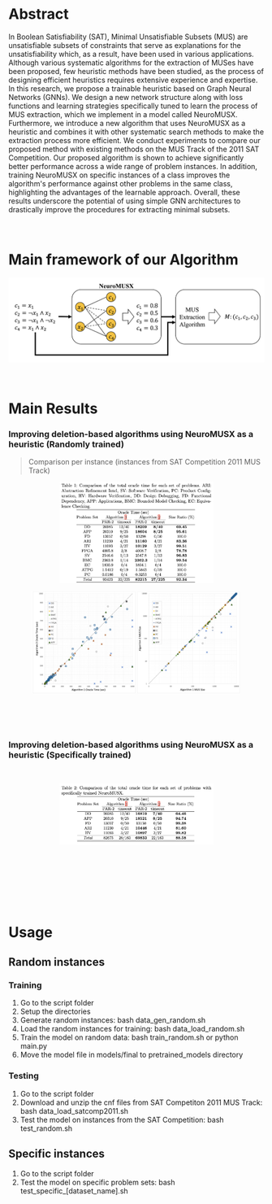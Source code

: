 # Abstract
In Boolean Satisfiability (SAT), Minimal Unsatisfiable Subsets (MUS) are unsatisfiable subsets of constraints that serve as explanations for the unsatisfiability which, as a result, have been used in various applications. Although various systematic algorithms for the extraction of MUSes have been proposed, few heuristic methods have been studied, as the process of designing efficient heuristics requires extensive experience and expertise. In this research, we propose a trainable heuristic based on Graph Neural Networks (GNNs). We design a new network structure along with loss functions and learning strategies specifically tuned to learn the process of MUS extraction, which we implement in a model called NeuroMUSX. Furthermore, we introduce a new algorithm that uses NeuroMUSX as a heuristic and combines it with other systematic search methods to make the extraction process more efficient. We conduct experiments to compare our proposed method with existing methods on the MUS Track of the 2011 SAT Competition. Our proposed algorithm is shown to achieve significantly better performance across a wide range of problem instances. In addition, training NeuroMUSX on specific instances of a class improves the algorithm's performance against other problems in the same class, highlighting the advantages of the learnable approach. Overall, these results underscore the potential of using simple GNN architectures to drastically improve the procedures for extracting minimal subsets.
​
<br><br><br>

# Main framework of our Algorithm
<p align="center">
  <img src="imgs/proposal.png">
</p>
​

# Main Results
### Improving deletion-based algorithms using NeuroMUSX as a heuristic (Randomly trained)
> Comparison per instance (instances from SAT Competition 2011 MUS Track)
​

<p align="center">
  <img src="imgs/table1.png", width=60%>
</p>


<p float="left" align="center">
  <img src="imgs/musx_comparison.png" width="40%">
  <img src="imgs/mus_size_comparison.png" width="40%">
</p>
​
<br> <br>
​

### Improving deletion-based algorithms using NeuroMUSX as a heuristic (Specifically trained)
​
<p align="center">
  <img src="imgs/table2.png", width=60%>
</p>
​

<br> <br>  <br>
​

# Usage
## Random instances
### Training
1. Go to the script folder
1. Setup the directories
1. Generate random instances: bash data_gen_random.sh
1. Load the random instances for training: bash data_load_random.sh
1. Train the model on random data: bash train_random.sh or python main.py
1. Move the model file in models/final to pretrained_models directory

### Testing
1. Go to the script folder
1. Download and unzip the cnf files from SAT Competiton 2011 MUS Track: bash data_load_satcomp2011.sh
1. Test the model on instances from the SAT Competition: bash test_random.sh

## Specific instances
1. Go to the script folder
1. Test the model on specific problem sets: bash test_specific_[dataset_name].sh